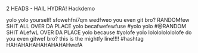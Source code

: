 2 HEADS - HAIL HYDRA!
Hackdemo

yolo
yolo yourself!
sfowehfni7qm
wedfweo you even git bro?
RANDOMfew SHIT ALL OVER DA PLACE
yolo becafwefewfuse #yolo yolo
#@RANDOM SHIT ALefwL OVER DA PLACE
yolo because #yolofe yolo
lololololololofe
do you even gitwef bro?
this is the mightfy line!!!! #hashtag
HAHAHAHAHAHAHAHAHwefA
